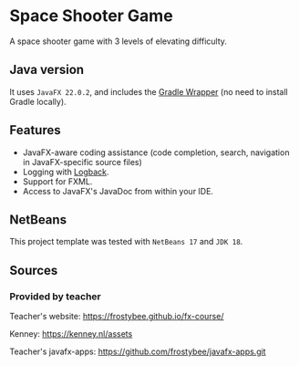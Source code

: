 # Space Shooter Game

A space shooter game with 3 levels of elevating difficulty.

## Java version 

It uses `JavaFX 22.0.2`, and includes the [Gradle Wrapper](https://docs.gradle.org/current/userguide/gradle_wrapper.html) (no need to install Gradle locally).

## Features

- JavaFX-aware coding assistance (code completion, search, navigation in JavaFX-specific source files)
- Logging with [Logback](https://logback.qos.ch/).
- Support for FXML.
- Access to JavaFX's JavaDoc from within your IDE.

## NetBeans

This project template was tested with `NetBeans 17` and `JDK 18`.

## Sources 
### Provided by teacher
Teacher's website: https://frostybee.github.io/fx-course/

Kenney: https://kenney.nl/assets

Teacher's javafx-apps: https://github.com/frostybee/javafx-apps.git

